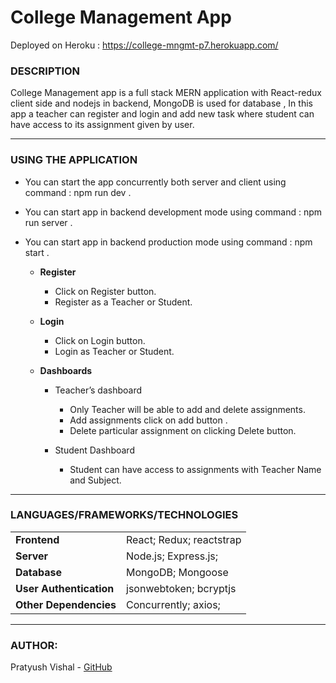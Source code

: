# College Management App

Deployed on Heroku : https://college-mngmt-p7.herokuapp.com/

### DESCRIPTION
College Management app is a full stack MERN application with React-redux client side and nodejs in backend, MongoDB is used for database , In this app a teacher can register and login and add new task where student can have access to its assignment given by user.

---

### USING THE APPLICATION

* You can start the app concurrently both server and client using command : npm run dev .

* You can start app in backend development mode using command : npm run server .

* You can start app in backend production mode using command : npm start .

    * **Register**
        - Click on Register button.
        - Register as a Teacher or Student.

    * **Login**
        - Click on Login button.
        - Login as Teacher or Student.

    * **Dashboards**
        * Teacher’s dashboard
            - Only Teacher will be able to add and delete assignments.
            - Add assignments click on add button .
            - Delete particular assignment on clicking Delete button.

        * Student Dashboard
            - Student can have access to assignments with Teacher Name and Subject.
            


---

### LANGUAGES/FRAMEWORKS/TECHNOLOGIES
| | |
| ------ | ------ |
| **Frontend** | React; Redux; reactstrap |
| **Server** | Node.js; Express.js; |
| **Database** | MongoDB; Mongoose |
| **User Authentication** | jsonwebtoken; bcryptjs |
| **Other Dependencies** | Concurrently; axios; |

---

### AUTHOR:
Pratyush Vishal - [GitHub](https://github.com/prats7)
